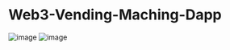 # Web3-Vending-Maching-Dapp
![image](https://user-images.githubusercontent.com/49719332/168490498-dd189717-7218-4e6d-ae13-96a494693772.png)
![image](https://user-images.githubusercontent.com/49719332/168490502-767790f9-dacc-4dab-8bd2-30b8255ca29a.png)
